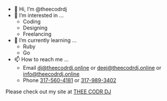 - 👋 Hi, I’m @theecodrdj
- 👀 I’m interested in ...
    - Coding
    - Designing
    - Freelancing
- 🌱 I’m currently learning ...
    - Ruby
    - Go
- 📫 How to reach me ...
    - Email [dj@theecodrdj.online](dj@theecodrdj.online) or [deej@theecodrdj.online](deej@theecodrdj.online) or [info@theecodrdj.online](info@theecodrdj.online)
    - Phone [317-560-4181](317-560-4181) or [317-989-3402](317-989-3402)
      
Please check out my site at [THEE CODR DJ](https://theecodrdj.online)

<!---
theecodrdj/theecodrdj is a ✨ special ✨ repository because its `README.md` (this file) appears on your GitHub profile.
You can click the Preview link to take a look at your changes.
--->
